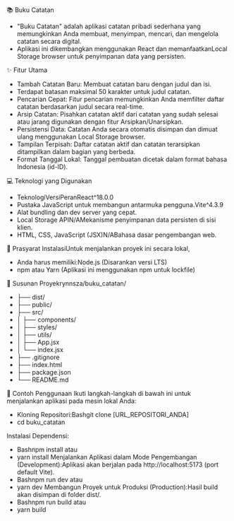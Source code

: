 📚 Buku Catatan
* "Buku Catatan" adalah aplikasi catatan pribadi sederhana yang memungkinkan Anda membuat, menyimpan, mencari, dan mengelola catatan secara digital. 
* Aplikasi ini dikembangkan menggunakan React dan memanfaatkanLocal Storage browser untuk penyimpanan data yang persisten.

✨ Fitur Utama
* Tambah Catatan Baru: Membuat catatan baru dengan judul dan isi. 
* Terdapat batasan maksimal 50 karakter untuk judul catatan.
* Pencarian Cepat: Fitur pencarian memungkinkan Anda memfilter daftar catatan berdasarkan judul secara real-time.
* Arsip Catatan: Pisahkan catatan aktif dari catatan yang sudah selesai atau jarang digunakan dengan fitur Arsipkan/Unarsipkan.
* Persistensi Data: Catatan Anda secara otomatis disimpan dan dimuat ulang menggunakan Local Storage browser.
* Tampilan Terpisah: Daftar catatan aktif dan catatan terarsipkan ditampilkan dalam bagian yang berbeda.
* Format Tanggal Lokal: Tanggal pembuatan dicetak dalam format bahasa Indonesia (id-ID).

💻 Teknologi yang Digunakan
* TeknologiVersiPeranReact^18.0.0
* Pustaka JavaScript untuk membangun antarmuka pengguna.Vite^4.3.9
* Alat bundling dan dev server yang cepat.
* Local Storage APIN/AMekanisme penyimpanan data persisten di sisi klien.
* HTML, CSS, JavaScript (JSX)N/ABahasa dasar pengembangan web.

🔧 Prasyarat InstalasiUntuk menjalankan proyek ini secara lokal, 
* Anda harus memiliki:Node.js (Disarankan versi LTS)
* npm atau Yarn (Aplikasi ini menggunakan npm untuk lockfile)

📂 Susunan Proyekrynnsza/buku_catatan/
* ├── dist/                 
* ├── public/               
* ├── src/
* │   ├── components/       
* │   ├── styles/           
* │   ├── utils/            
* │   ├── App.jsx           
* │   └── index.jsx         
* ├── .gitignore
* ├── index.html            
* ├── package.json
* └── README.md             

🚀 Contoh Penggunaan
Ikuti langkah-langkah di bawah ini untuk menjalankan aplikasi pada mesin lokal Anda:
* Kloning Repositori:Bashgit clone [URL_REPOSITORI_ANDA]
* cd buku_catatan

Instalasi Dependensi:
* Bashnpm install
  atau
* yarn install
Menjalankan Aplikasi dalam Mode Pengembangan (Development):Aplikasi akan berjalan pada http://localhost:5173 (port default Vite).
* Bashnpm run dev
 atau
* yarn dev
Membangun Proyek untuk Produksi (Production):Hasil build akan disimpan di folder dist/.
* Bashnpm run build
 atau
* yarn build
